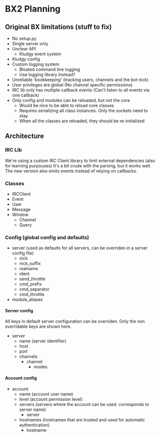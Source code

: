 # BX2 Planning

## Original BX limitations (stuff to fix)
 * No setup.py
 * Single server only
 * Unclear API
     * Kludgy event system
 * Kludgy config
 * Custom logging system
     * Bloated command line logging
     * Use logging library instead?
 * Unreliable 'bookkeeping' (tracking users, channels and the bot nick)
 * User privileges are global (No channel specific permissions)
 * IRC lib only has multiple callback events (Can't listen to all events via one callback)
 * Only config and modules can be reloaded, but not the core
     * Would be nice to be able to reload core classes
     * Requires serializing all class instances. Only the sockets need to stay.
     * When all the classes are reloaded, they should be re-initialized 


## Architecture

### IRC Lib
We're using a custom IRC Client library to limit external dependencies (also for learning purpouses)
It's a bit crude with the parsing, but it works well. The new version also emits events instead of relying on callbacks.

### Classes
 * IRCClient
 * Event
 * User
 * Message
 * Window
     * Channel
     * Query

### Config (global config and defaults)
 * server (used as defaults for all servers, can be overriden in a server config file)
     * nick
     * nick_suffix
     * realname
     * ident
     * send_throttle
     * cmd_prefix
     * cmd_separator
     * cmd_throttle
 * module_aliases

#### Server config

All keys in default server configuration can be overriden. Only the non overridable keys are shown here.

 * server
     * name (server identifier)
     * host
     * port
     * channels
         * channel
             * modes

#### Account config
 * account
     * name (account user name)
     * level (account permission level)
     * servers (servers where the account can be used. corresponds to server name)
         * server
     * hostnames (hostnames that are trusted and used for automatic authentication)
         * hostname
